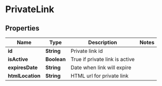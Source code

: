 
# PrivateLink

## Properties
Name | Type | Description | Notes
------------ | ------------- | ------------- | -------------
**id** | **String** | Private link id | 
**isActive** | **Boolean** | True if private link is active | 
**expiresDate** | **String** | Date when link will expire | 
**htmlLocation** | **String** | HTML url for private link | 



